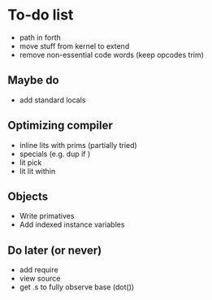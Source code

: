 # To-do list

* path in forth
* move stuff from kernel to extend
* remove non-essential code words (keep opcodes trim)

## Maybe do

* add standard locals

## Optimizing compiler

* inline lits with prims (partially tried)
* specials (e.g. dup if )
* lit pick
* lit lit within

## Objects

* Write primatives
* Add indexed instance variables

## Do later (or never)

* add require
* view source
* get .s to fully observe base (dot())
